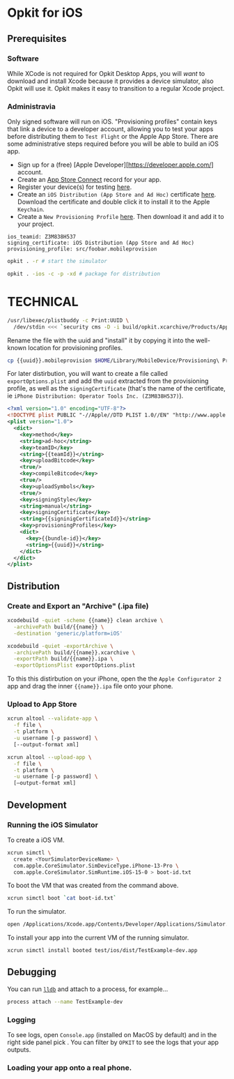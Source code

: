 # Opkit for iOS

## Prerequisites

### Software

While XCode is not required for Opkit Desktop Apps, you will *want* to download
and install Xcode because it provides a device simulator, also Opkit will use
it. Opkit makes it easy to transition to a regular Xcode project.

### Administravia

Only signed software will run on iOS. "Provisioning profiles" contain keys that
link a device to a developer account, allowing you to test your apps before
distributing them to `Test Flight` or the Apple App Store. There are some
administrative steps required before you will be able to build an iOS app.

- Sign up for a (free) [Apple Developer][https://developer.apple.com/] account.
- Create an [App Store Connect][000] record for your app.
- Register your device(s) for testing [here][00].
- Create an `iOS Distribution (App Store and Ad Hoc)` certificate [here][01].
Download the certificate and double click it to install it to the Apple
`Keychain`.
- Create a `New Provisioning Profile` [here][02]. Then download it and add it
to your project.

```settings
ios_teamid: Z3M838H537
signing_certificate: iOS Distribution (App Store and Ad Hoc)
provisioning_profile: src/foobar.mobileprovision
```

```bash
opkit . -r # start the simulator
```

```bash
opkit . -ios -c -p -xd # package for distribution
```

# TECHNICAL

```bash
/usr/libexec/plistbuddy -c Print:UUID \
  /dev/stdin <<< `security cms -D -i build/opkit.xcarchive/Products/Applications/opkit.app/embedded.mobileprovision`
```

Rename the file with the uuid and "install" it by copying it into the
well-known location for provisioning profiles.

```bash
cp {{uuid}}.mobileprovision $HOME/Library/MobileDevice/Provisioning\ Profiles/`
```

For later distirbution, you will want to create a file called
`exportOptions.plist` and add the `uuid` extracted from the provisioning
profile, as well as the `signingCertificate` (that's the name of the
certificate, ie `iPhone Distribution: Operator Tools Inc. (Z3M838H537)`).

```xml
<?xml version="1.0" encoding="UTF-8"?>
<!DOCTYPE plist PUBLIC "-//Apple//DTD PLIST 1.0//EN" "http://www.apple.com/DTDs/PropertyList-1.0.dtd">
<plist version="1.0">
  <dict>
    <key>method</key>
    <string>ad-hoc</string>
    <key>teamID</key>
    <string>{{teamId}}</string>
    <key>uploadBitcode</key>
    <true/>
    <key>compileBitcode</key>
    <true/>
    <key>uploadSymbols</key>
    <true/>
    <key>signingStyle</key>
    <string>manual</string>
    <key>signingCertificate</key>
    <string>{{signinigCertificateId}}</string>
    <key>provisioningProfiles</key>
    <dict>
      <key>{{bundle-id}}</key>
      <string>{{uuid}}</string>
    </dict>
  </dict>
</plist>
```

## Distribution

### Create and Export an "Archive" (.ipa file)

```bash
xcodebuild -quiet -scheme {{name}} clean archive \
  -archivePath build/{{name}} \
  -destination 'generic/platform=iOS'
```

```bash
xcodebuild -quiet -exportArchive \
  -archivePath build/{{name}}.xcarchive \
  -exportPath build/{{name}}.ipa \
  -exportOptionsPlist exportOptions.plist
```

To this this distirbution on your iPhone, open the the `Apple Configurator 2`
app and drag the inner `{{name}}.ipa` file onto your phone.

### Upload to App Store

```bash
xcrun altool --validate-app \
  -f file \
  -t platform \
  -u username [-p password] \
  [--output-format xml]
```

```bash
xcrun altool --upload-app \
  -f file \
  -t platform \
  -u username [-p password] \
  [—output-format xml]
```

## Development

### Running the iOS Simulator
To create a iOS VM.

```bash
xcrun simctl \
  create <YourSimulatorDeviceName> \
  com.apple.CoreSimulator.SimDeviceType.iPhone-13-Pro \
  com.apple.CoreSimulator.SimRuntime.iOS-15-0 > boot-id.txt
```

To boot the VM that was created from the command above.

```bash
xcrun simctl boot `cat boot-id.txt`
```

To run the simulator.

```bash
open /Applications/Xcode.app/Contents/Developer/Applications/Simulator.app/
```

To install your app into the current VM of the running simulator.

```bash
xcrun simctl install booted test/ios/dist/TestExample-dev.app
```

## Debugging

You can run [`lldb`][1] and attach to a process, for example...

```bash
process attach --name TestExample-dev
```

### Logging

To see logs, open `Console.app` (installed on MacOS by default) and in the
right side panel pick <YourSimulatorDeviceName>. You can filter by `OPKIT`
to see the logs that your app outputs.

###  Loading your app onto a real phone.

[000]:https://appstoreconnect.apple.com/apps
[00]:https://developer.apple.com/account/resources/devices/add
[01]:https://developer.apple.com/account/resources/certificates/add
[02]:https://developer.apple.com/account/resources/profiles/add
[1]:https://developer.apple.com/library/archive/documentation/IDEs/Conceptual/gdb_to_lldb_transition_guide/document/lldb-terminal-workflow-tutorial.html
